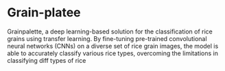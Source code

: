 # Grain-platee
Grainpalette, a deep learning-based solution for the classification of rice grains using transfer learning. By fine-tuning pre-trained convolutional neural networks (CNNs) on a diverse set of rice grain images, the model is able to accurately classify various rice types, overcoming the limitations in classifying diff types of rice
